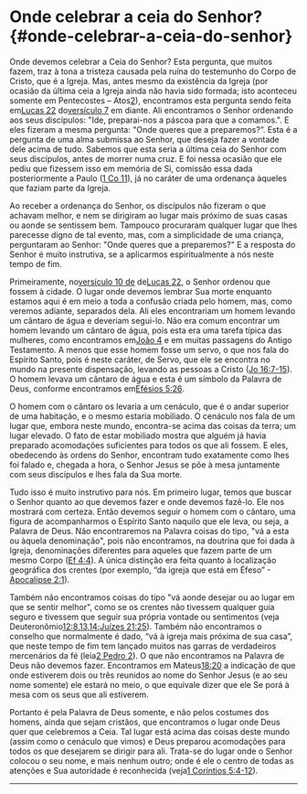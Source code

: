 # Onde celebrar a ceia do Senhor? {#onde-celebrar-a-ceia-do-senhor}

Onde devemos celebrar a Ceia do Senhor? Esta pergunta, que muitos fazem, traz à tona a tristeza causada pela ruína do testemunho do Corpo de Cristo, que é a Igreja. Mas, antes mesmo da existência da Igreja (por ocasião da última ceia a Igreja ainda não havia sido formada; isto aconteceu somente em Pentecostes – Atos[2](http://bibliaonline.com.br/acf/atos/2)), encontramos esta pergunta sendo feita em[Lucas 22](http://bibliaonline.com.br/acf/lc/22) do[versículo 7](http://bibliaonline.com.br/acf/lc/22/7) em diante. Ali encontramos o Senhor ordenando aos seus discípulos: &quot;Ide, preparai-nos a páscoa para que a comamos.&quot;. E eles fizeram a mesma pergunta: &quot;Onde queres que a preparemos?”. Esta é a pergunta de uma alma submissa ao Senhor, que deseja fazer a vontade dele acima de tudo. Sabemos que esta seria a última ceia do Senhor com seus discípulos, antes de morrer numa cruz. E foi nessa ocasião que ele pediu que fizessem isso em memória de Si, comissão essa dada posteriormente a Paulo ([1 Co 11](http://bibliaonline.com.br/acf/1co/11)), já no caráter de uma ordenança àqueles que faziam parte da Igreja.

Ao receber a ordenança do Senhor, os discípulos não fizeram o que achavam melhor, e nem se dirigiram ao lugar mais próximo de suas casas ou aonde se sentissem bem. Tampouco procuraram qualquer lugar que lhes parecesse digno de tal evento, mas, com a simplicidade de uma criança, perguntaram ao Senhor: &quot;Onde queres que a preparemos?&quot; E a resposta do Senhor é muito instrutiva, se a aplicarmos espiritualmente a nós neste tempo de fim.

Primeiramente, no[versículo 10 de](http://bibliaonline.com.br/acf/lc/22/10) de[Lucas 22](http://bibliaonline.com.br/acf/lc/22), o Senhor ordenou que fossem à cidade. O lugar onde devemos lembrar Sua morte enquanto estamos aqui é em meio a toda a confusão criada pelo homem, mas, como veremos adiante, separados dela. Ali eles encontrariam um homem levando um cântaro de água e deveriam segui-lo. Não era comum encontrar um homem levando um cântaro de água, pois esta era uma tarefa típica das mulheres, como encontramos em[João 4](http://bibliaonline.com.br/acf/jo/4) e em muitas passagens do Antigo Testamento. A menos que esse homem fosse um servo, o que nos fala do Espírito Santo, pois é neste caráter, de Servo, que ele se encontra no mundo na presente dispensação, levando as pessoas a Cristo ([Jo 16:7-15](http://bibliaonline.com.br/acf/jo/16/7-15)). O homem levava um cântaro de água e esta é um símbolo da Palavra de Deus, conforme encontramos em[Efésios 5:26](http://bibliaonline.com.br/acf/ef/5/26).

O homem com o cântaro os levaria a um cenáculo, que é o andar superior de uma habitação, e o mesmo estaria mobiliado. O cenáculo nos fala de um lugar que, embora neste mundo, encontra-se acima das coisas da terra; um lugar elevado. O fato de estar mobiliado mostra que alguém já havia preparado acomodações suficientes para todos os que ali fossem. E eles, obedecendo às ordens do Senhor, encontram tudo exatamente como lhes foi falado e, chegada a hora, o Senhor Jesus se põe à mesa juntamente com seus discípulos e lhes fala da Sua morte.

Tudo isso é muito instrutivo para nós. Em primeiro lugar, temos que buscar o Senhor quanto ao que devemos fazer e onde devemos fazê-lo. Ele nos mostrará com certeza. Então devemos seguir o homem com o cântaro, uma figura de acompanharmos o Espírito Santo naquilo que ele leva, ou seja, a Palavra de Deus. Não encontraremos na Palavra coisas do tipo, &quot;vá a esta ou àquela denominação&quot;, pois não encontramos, na doutrina que foi dada à Igreja, denominações diferentes para aqueles que fazem parte de um mesmo Corpo ([Ef 4:4](http://bibliaonline.com.br/acf/ef/4/4)). A única distinção era feita quanto à localização geográfica dos crentes (por exemplo, “da igreja que está em Éfeso” -[Apocalipse 2:1](http://bibliaonline.com.br/acf/ap/2/1)).

Também não encontramos coisas do tipo &quot;vá aonde desejar ou ao lugar em que se sentir melhor&quot;, como se os crentes não tivessem qualquer guia seguro e tivessem que seguir sua própria vontade ou sentimentos (veja Deuteronômio[12:8](http://bibliaonline.com.br/acf/dt/12/8),[13,14](http://bibliaonline.com.br/acf/dt/13/14);[Juízes 21:25](http://bibliaonline.com.br/acf/jz/21/25)). Também não encontramos o conselho que normalmente é dado, “vá à igreja mais próxima de sua casa”, que neste tempo de fim tem lançado muitos nas garras de verdadeiros mercenários da fé (leia[2 Pedro 2](http://bibliaonline.com.br/acf/2pe/2)). O que não encontramos na Palavra de Deus não devemos fazer. Encontramos em Mateus[18:20](http://bibliaonline.com.br/acf/mt/18/20) a indicação de que onde estiverem dois ou três reunidos ao nome do Senhor Jesus (e ao seu nome somente) ele estará no meio, o que equivale dizer que ele Se porá à mesa com os seus que ali estiverem.

Portanto é pela Palavra de Deus somente, e não pelos costumes dos homens, ainda que sejam cristãos, que encontramos o lugar onde Deus quer que celebremos a Ceia. Tal lugar está acima das coisas deste mundo (assim como o cenáculo que vimos) e Deus preparou acomodações para todos os que desejarem se dirigir para ali. Trata-se do lugar onde o Senhor colocou o seu nome, e mais nenhum outro; onde é ele o centro de todas as atenções e Sua autoridade é reconhecida (veja[1 Coríntios 5:4-12](http://bibliaonline.com.br/acf/1co/5/4-12)).

*****